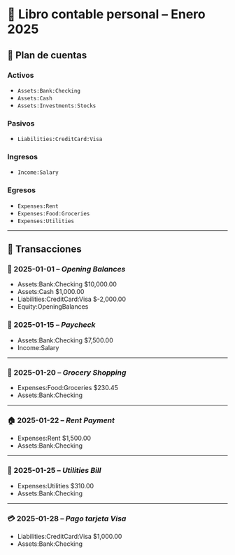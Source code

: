 # 📒 Libro contable personal – Enero 2025

## 💼 Plan de cuentas

### Activos

- `Assets:Bank:Checking`
- `Assets:Cash`
- `Assets:Investments:Stocks`

### Pasivos

- `Liabilities:CreditCard:Visa`

### Ingresos

- `Income:Salary`

### Egresos

- `Expenses:Rent`
- `Expenses:Food:Groceries`
- `Expenses:Utilities`

---

## 📆 Transacciones

### 🏦 2025-01-01 – _Opening Balances_

- Assets:Bank:Checking $10,000.00
- Assets:Cash $1,000.00
- Liabilities:CreditCard:Visa $-2,000.00
- Equity:OpeningBalances

<!-- > **Nota:** Balance inicial del sistema. Incluye efectivo, cuenta bancaria y deudas. -->

### 💼 2025-01-15 – _Paycheck_

- Assets:Bank:Checking $7,500.00
- Income:Salary

<!-- > **Fuente:** Empresa ABC
> **Referencia:** Nómina enero
> ![Comprobante](./imagenes/paycheck-2025-01.png) -->

---

### 🛒 2025-01-20 – _Grocery Shopping_

- Expenses:Food:Groceries $230.45
- Assets:Bank:Checking

<!-- > **Lugar:** Supermercado “La Canasta”
> ![Ticket](./imagenes/ticket-groceries-2025-01-20.jpg) -->

---

### 🏠 2025-01-22 – _Rent Payment_

- Expenses:Rent $1,500.00
- Assets:Bank:Checking

<!-- > Pago del alquiler mensual.
> Método: transferencia bancaria
> 🏷️ #renta #mensual -->

---

### 🧾 2025-01-25 – _Utilities Bill_

- Expenses:Utilities $310.00
- Assets:Bank:Checking

<!-- > Servicios de luz, agua e internet.
> PDF adjunto: [Factura enero](./facturas/utilities-2025-01.pdf) -->

---

### 💳 2025-01-28 – _Pago tarjeta Visa_

- Liabilities:CreditCard:Visa $1,000.00
- Assets:Bank:Checking

<!-- > Reducción de deuda acumulada.
> ![Pago](./imagenes/pago-visa.png) -->
